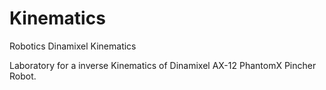 # Kinematics
Robotics Dinamixel Kinematics 

Laboratory for a inverse Kinematics of Dinamixel AX-12 PhantomX Pincher Robot.

